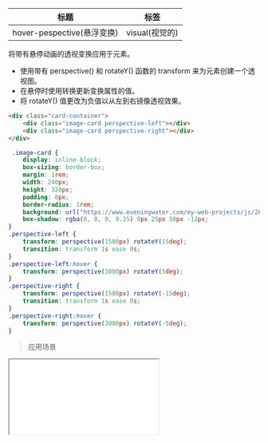 | 标题                             | 标签           |
| -------------------------------- | -------------- |
| hover-pespective(悬浮变换) | visual(视觉的) |

将带有悬停动画的透视变换应用于元素。

* 使用带有 perspective() 和 rotateY() 函数的 transform 来为元素创建一个透视图。
* 在悬停时使用转换更新变换属性的值。
* 将 rotateY() 值更改为负值以从左到右镜像透视效果。

```html
<div class="card-container">
    <div class="image-card perspective-left"></div>
    <div class="image-card perspective-right"></div>
</div>
```

```css
 .image-card {
    display: inline-block;
    box-sizing: border-box;
    margin: 1rem;
    width: 240px;
    height: 320px;
    padding: 8px;
    border-radius: 1rem;
    background: url("https://www.eveningwater.com/my-web-projects/js/26/img/1.jpg");
    box-shadow: rgba(0, 0, 0, 0.25) 0px 25px 50px -12px;
}
.perspective-left {
    transform: perspective(1500px) rotateY(15deg);
    transition: transform 1s ease 0s;
}
.perspective-left:hover {
    transform: perspective(3000px) rotateY(5deg);
}
.perspective-right {
    transform: perspective(1500px) rotateY(-15deg);
    transition: transform 1s ease 0s;
}
.perspective-right:hover {
    transform: perspective(3000px) rotateY(-5deg);
}
```

> 应用场景

<iframe src="codes/css/html/hover-pespective.html"></iframe>




